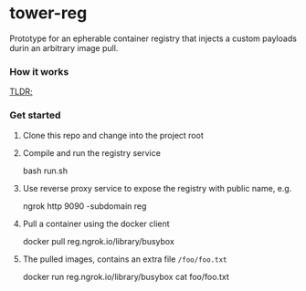 # tower-reg 

Prototype for an epherable container registry that injects 
a custom payloads durin an arbitrary image pull. 

### How it works 

[TLDR;](tldr.md)

### Get started 

1. Clone this repo and change into the project root

2. Compile and run the registry service  

    bash run.sh

3. Use reverse proxy service to expose the registry with public name, e.g. 

    ngrok http 9090 -subdomain reg


4. Pull a container using the docker client 


    docker pull reg.ngrok.io/library/busybox

5. The pulled images, contains an extra file `/foo/foo.txt` 


    docker run reg.ngrok.io/library/busybox cat foo/foo.txt

